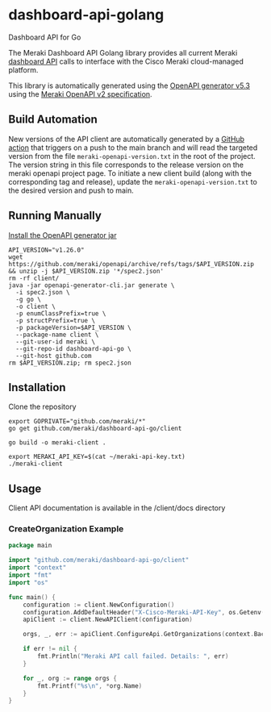 # dashboard-api-golang
Dashboard API for Go

The Meraki Dashboard API Golang library provides all current Meraki [dashboard API](https://developer.cisco.com/meraki/api-v1/) calls to interface with the Cisco Meraki cloud-managed platform.

This library is automatically generated using the [OpenAPI generator v5.3](https://github.com/OpenAPITools/openapi-generator) using the [Meraki OpenAPI v2 specification](https://github.com/meraki/openapi/).

## Build Automation

New versions of the API client are automatically generated by a [GitHub action](.github/workflows/main.yml) that triggers on a push to the main branch and will read the targeted version from the file `meraki-openapi-version.txt` in the root of the project. The version string in this file corresponds to the release version on the meraki openapi project page. To initiate a new client build (along with the corresponding tag and release), update the `meraki-openapi-version.txt` to the desired version and push to main.

## Running Manually

[Install the OpenAPI generator jar](https://github.com/OpenAPITools/openapi-generator#1---installation)

```shell
API_VERSION="v1.26.0"
wget https://github.com/meraki/openapi/archive/refs/tags/$API_VERSION.zip && unzip -j $API_VERSION.zip '*/spec2.json'
rm -rf client/
java -jar openapi-generator-cli.jar generate \
  -i spec2.json \
  -g go \
  -o client \
  -p enumClassPrefix=true \
  -p structPrefix=true \
  -p packageVersion=$API_VERSION \
  --package-name client \
  --git-user-id meraki \
  --git-repo-id dashboard-api-go \
  --git-host github.com
rm $API_VERSION.zip; rm spec2.json
```

## Installation

Clone the repository

```shell
export GOPRIVATE="github.com/meraki/*"
go get github.com/meraki/dashboard-api-go/client

go build -o meraki-client .

export MERAKI_API_KEY=$(cat ~/meraki-api-key.txt)
./meraki-client
```

## Usage

Client API documentation is available in the /client/docs directory

### CreateOrganization Example

```go
package main

import "github.com/meraki/dashboard-api-go/client"
import "context"
import "fmt"
import "os"

func main() {
	configuration := client.NewConfiguration()
	configuration.AddDefaultHeader("X-Cisco-Meraki-API-Key", os.Getenv("MERAKI_API_KEY"))
	apiClient := client.NewAPIClient(configuration)

	orgs, _, err := apiClient.ConfigureApi.GetOrganizations(context.Background()).Execute()

	if err != nil {
		fmt.Println("Meraki API call failed. Details: ", err)
	}

	for _, org := range orgs {
		fmt.Printf("%s\n", *org.Name)
	}
}
```
 